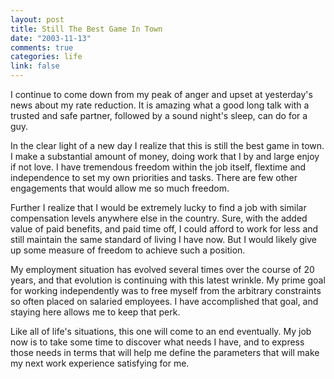 ```yaml
--- 
layout: post
title: Still The Best Game In Town
date: "2003-11-13"
comments: true
categories: life
link: false
---
```

I continue to come down from my peak of anger and upset at yesterday's news about my rate reduction. It is amazing what a good long talk with a trusted and safe partner, followed by a sound night's sleep, can do for a guy.

In the clear light of a new day I realize that this is still the best game in town. I make a substantial amount of money, doing work that I by and large enjoy if not love. I have tremendous freedom within the job itself, flextime and independence to set my own priorities and tasks. There are few other engagements that would allow me so much freedom.

Further I realize that I would be extremely lucky to find a job with similar compensation levels anywhere else in the country. Sure, with the added value of paid benefits, and paid time off, I could afford to work for less and still maintain the same standard of living I have now. But I would likely give up some measure of freedom to achieve such a position.

My employment situation has evolved several times over the course of 20 years, and that evolution is continuing with this latest wrinkle. My prime goal for working independently was to free myself from the arbitrary constraints so often placed on salaried employees. I have accomplished that goal, and staying here allows me to keep that perk.

Like all of life's situations, this one will come to an end eventually. My job now is to take some time to discover what needs I have, and to express those needs in terms that will help me define the parameters that will make my next work experience satisfying for me.
